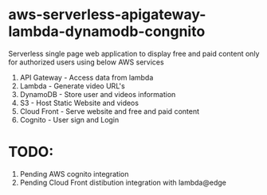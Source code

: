 # aws-serverless-apigateway-lambda-dynamodb-congnito
Serverless single page web application to display free and paid content only for authorized users using below AWS services
1) API Gateway - Access data from lambda
2) Lambda - Generate video URL's
3) DynamoDB - Store user and videos information
4) S3 -  Host Static Website and videos
5) Cloud Front - Serve website and free and paid content
6) Cognito - User sign and Login

# TODO:
1) Pending AWS cognito integration
2) Pending Cloud Front distibution integration with lambda@edge
